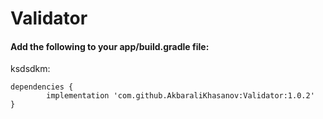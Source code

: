 # Validator
#### Add the following to your app/build.gradle file:

ksdsdkm:

	dependencies {
	        implementation 'com.github.AkbaraliKhasanov:Validator:1.0.2'
	}
